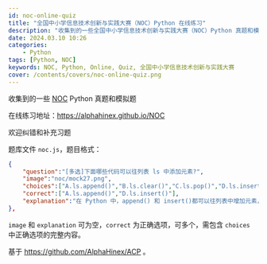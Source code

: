 ```yaml
---
id: noc-online-quiz
title: "全国中小学信息技术创新与实践大赛（NOC）Python 在线练习"
description: "收集到的一些全国中小学信息技术创新与实践大赛（NOC）Python 真题和模拟题在线练习"
date: 2024.03.10 10:26
categories:
    - Python
tags: [Python, NOC]
keywords: NOC, Python, Online, Quiz, 全国中小学信息技术创新与实践大赛
cover: /contents/covers/noc-online-quiz.png
---
```


收集到的一些 [NOC](http://s.noc.net.cn/Home/Index) Python 真题和模拟题

在线练习地址：https://alphahinex.github.io/NOC

欢迎纠错和补充习题

题库文件 `noc.js`，题目格式：

```json
{
    "question":"[多选]下面哪些代码可以往列表 ls 中添加元素?",
    "image":"noc/mock27.png",
    "choices":["A.ls.append()","B.ls.clear()","C.ls.pop()","D.ls.insert()"],
    "correct":["A.ls.append()","D.ls.insert()"],
    "explanation":"在 Python 中，append() 和 insert()都可以往列表中增加元素，只是 append 是在最后增加，insert 可以自由的插入列表中。clear() 函数是用来清空列表的。pop()函数是删除最后一项，并且作为返回值。"
},
```

`image` 和 `explanation` 可为空，`correct` 为正确选项，可多个，需包含 `choices` 中正确选项的完整内容。

基于 https://github.com/AlphaHinex/ACP 。